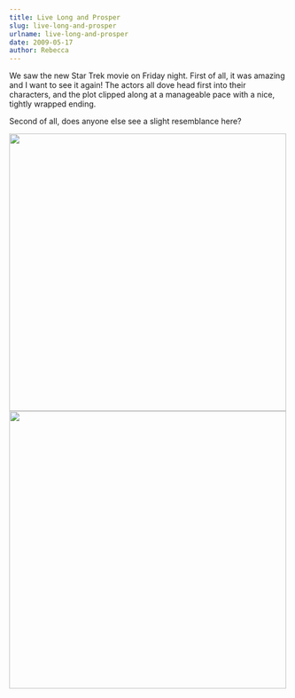 ```yaml
---
title: Live Long and Prosper
slug: live-long-and-prosper
urlname: live-long-and-prosper
date: 2009-05-17
author: Rebecca
---
```

We saw the new Star Trek movie on Friday night. First of all, it was amazing and
I want to see it again! The actors all dove head first into their characters,
and the plot clipped along at a manageable pace with a nice, tightly wrapped
ending.

Second of all, does anyone else see a slight resemblance here?

<img src="{static}/images/2009-05-17-william.jpg" height="500">
<img src="{static}/images/2009-05-17-spock.jpg" height="500">
